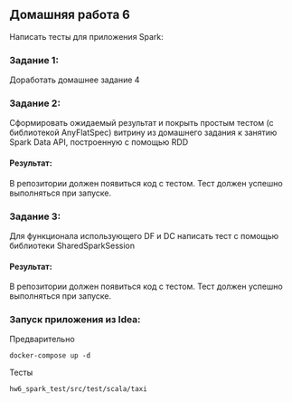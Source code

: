 ## Домашняя работа 6
Написать тесты для приложения Spark:

### Задание 1:
Доработать домашнее задание 4

### Задание 2:
Сформировать ожидаемый результат и покрыть простым тестом (с библиотекой AnyFlatSpec) витрину из домашнего задания к занятию Spark Data API, построенную с помощью RDD

#### Результат:
В репозитории должен появиться код с тестом. Тест должен успешно выполняться при запуске.

### Задание 3:
Для функционала использующего DF и DC написать тест с помощью библиотеки SharedSparkSession

#### Результат:
В репозитории должен появиться код с тестом. Тест должен успешно выполняться при запуске.

### Запуск приложения из Idea:
Предварительно
```
docker-compose up -d
```
Тесты 
```
hw6_spark_test/src/test/scala/taxi
```
